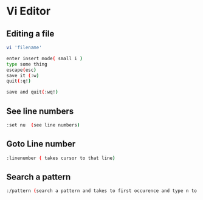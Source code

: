 
# Vi Editor

## Editing a file

```bash
vi 'filename'

enter insert mode( small i )
type some thing
escape(esc)
save it (:w)
quit(:q!)

save and quit(:wq!)

```

## See line numbers

```bash
:set nu  (see line numbers)
```
## Goto Line number

```bash
:linenumber ( takes cursor to that line)
```

## Search a pattern
```bash
:/pattern (search a pattern and takes to first occurence and type n to got next occurence)
```
